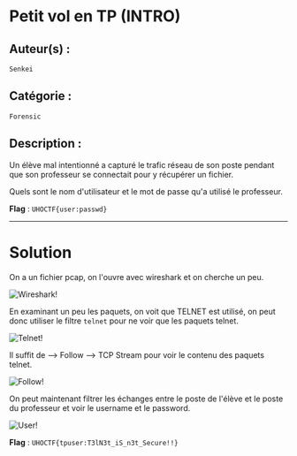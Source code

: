 # Petit vol en TP (INTRO)

## Auteur(s) :
`Senkei`

## Catégorie :
`Forensic`

## Description :
Un élève mal intentionné a capturé le trafic réseau de son poste pendant que son professeur se connectait pour y récupérer un fichier.

Quels sont le nom d'utilisateur et le mot de passe qu'a utilisé le professeur.

**Flag** : `UHOCTF{user:passwd}`

---

# Solution

On a un fichier pcap, on l'ouvre avec wireshark et on cherche un peu.

![Wireshark](https://i.imgur.com/ym2Owoj.png)!

En examinant un peu les paquets, on voit que TELNET est utilisé, on peut donc utiliser le filtre `telnet` pour ne voir que les paquets telnet.

![Telnet](https://i.imgur.com/gvSqiOJ.png)!


Il suffit de --> Follow --> TCP Stream pour voir le contenu des paquets telnet.

![Follow](https://i.imgur.com/wVC0HB5.png)!


On peut maintenant filtrer les échanges entre le poste de l'élève et le poste du professeur et voir le username et le password.

![User](https://i.imgur.com/4fqUa49.png)!

**Flag** : `UHOCTF{tpuser:T3lN3t_iS_n3t_Secure!!}`


